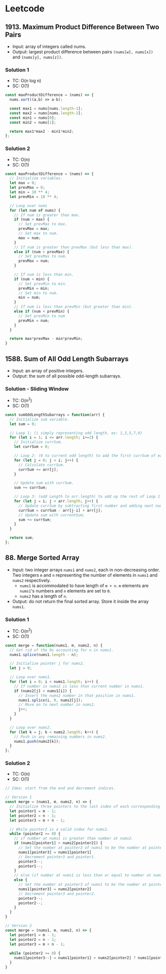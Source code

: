 # Leetcode

## 1913. Maximum Product Difference Between Two Pairs
- Input: array of integers called nums.
- Output: largest product difference between pairs `(nums[w], nums[x])` and `(nums[y], nums[z])`.
### Solution 1
- TC: O(n log n)
- SC: O(1)
```js
const maxProductDifference = (nums) => {
  nums.sort((a,b) => a-b);

  const max1 = nums[nums.length-1];
  const max2 = nums[nums.length-2];
  const min1 = nums[0];
  const min2 = nums[1];

  return max1*max2 - min1*min2;
};
```
### Solution 2
- TC: O(n)
- SC: O(1)
```js
const maxProductDifference = (nums) => {
  // Initialize variables.
  let max = 0;
  let prevMax = 0;
  let min = 10 ** 4;
  let prevMin = 10 ** 4;

  // Loop over nums
  for (let num of nums) {
    // If num is greater than max.
    if (num > max) {
      // Set prevMax to max.
      prevMax = max;
      // Set max to num.
      max = num;
    }
    // If num is greater than prevMax (but less than max).
    else if (num > prevMax) {
      // Set prevMax to num.
      prevMax = num;
    }

    // If num is less than min.
    if (num < min) {
      // Set prevMin to min.
      prevMin = min;
      // Set min to num.
      min = num;
    }
    // If num is less than prevMin (but greater than min).
    else if (num < prevMin) {
      // Set prevMin to num
      prevMin = num;
    }
  }

  return max*prevMax - min*prevMin;
}
```

## 1588. Sum of All Odd Length Subarrays
- Input: an array of positive integers.
- Output: the sum of all possible odd-length subarrays.
### Solution - Sliding Window
- TC: O(n<sup>2</sup>)
- SC: O(1)
```js
const sumOddLengthSubarrays = function(arr) {
  // Initialize sum variable.
  let sum = 0;

  // Loop 1: (i simply representing odd length. ex: 1,3,5,7,9)
  for (let i = 1; i <= arr.length; i+=2) {
    // Initialize currSum.
    let currSum = 0;

    // Loop 2: (0 to current odd length) to add the first currSum of each of Loop 1's iteration. Necessary to initialize a first value to be able to implement a sliding window.
    for (let j = 0; j < i; j++) {
      // Calculate currSum.
      currSum += arr[j];
    }

    // Update sum with currSum.
    sum += currSum;

    // Loop 3: (odd Length to arr.length) to add up the rest of Loop 1's iteration.
    for (let j = i; j < arr.length; j++) {
      // Update currSum by subtracting first number and adding next number (sliding window).
      currSum = currSum - arr[j-i] + arr[j];
      // Update sum with currentSum;
      sum += currSum;
    }
  }

  return sum;
};
```

## 88. Merge Sorted Array
- Input: two integer arrays `nums1` and `nums2`, each in non-decreasing order. Two integers `m` and `n` representing the number of elements in `nums1` and `nums2` respectively.
  - `nums1` is accommodated to have length of `m + n`. `m` elements are `nums1`'s numbers and `n` elements are set to `0`.
  - `nums2` has a length of `n`.
- Output: do not return the final sorted array. Store it inside the array `nums1`.
### Solution 1
- TC: O(n<sup>2</sup>)
- SC: O(1)
```js
const merge = function(nums1, m, nums2, n) {
  // Get rid of the 0s accounting for n in nums1.
  nums1.splice(nums1.length - n);

  // Initialize pointer j for nums2.
  let j = 0;

  // Loop over nums1.
  for (let i = 0; i < nums1.length; i++) {
    // If number in nums2 is less than current number in nums1.
    if (nums2[j] < nums1[i]) {
      // Insert the nums2 number in that position in nums1.
      nums1.splice(i, 0, nums2[j]);
      // Move on to next number in nums2.
      j++;
    }
  }

  // Loop over nums2.
  for (let k = j; k < nums2.length; k++) {
    // Push in any remaining numbers in nums2.
    nums1.push(nums2[k]);
  }
};
```
### Solution 2
- TC: O(n)
- SC: O(1)
```js
// Idea: start from the end and decrement indices.

// Version 1
const merge = (nums1, m, nums2, n) => {
  // Initialize three pointers to the last index of each corresponding array.
  let pointer1 = m - 1;
  let pointer2 = n - 1;
  let pointer3 = m + n - 1;

  // While pointer2 is a valid index for nums2.
  while (pointer2 >= 0) {
    // if number at nums1 is greater than number at nums2.
    if (nums1[pointer1] > nums2[pointer2]) {
      // Set the number at pointer3 of nums1 to be the number at pointer1 of nums1.
      nums1[pointer3] = nums1[pointer1]
      // Decrement pointer3 and pointer1.
      pointer3--;
      pointer1--;
    }
    // else (if number at nums1 is less than or equal to number at nums2).
    else {
      // Set the number at pointer3 of nums1 to be the number at pointer2 of nums2.
      nums1[pointer3] = nums2[pointer2]
      // Decrement pointer3 and pointer2.
      pointer3--;
      pointer2--;
    }
  }
}

// Version 2
const merge = (nums1, m, nums2, n) => {
  let pointer1 = m - 1;
  let pointer2 = n - 1;
  let pointer3 = m + n - 1;
  
  while (pointer2 >= 0) {
    nums1[pointer3--] = nums1[pointer1] > nums2[pointer2] ? nums1[pointer1--] : nums2[pointer2--];
  }
}
```





